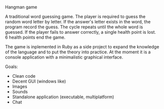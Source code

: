 Hangman game

A traditional word guessing game. The player is required to guess the random word letter by letter. If the answer's letter exists in the word, the program record the guess. The cycle repeats until the whole word is guessed. If the player fails to answer correctly, a single health point is lost. 6 health points end the game.

The game is inplemented in Ruby as a side project to expand the knowledge of the language and to put the theory into practice. At the moment it is a console application with a minimalistic graphical interface.

Goals:
- Clean code
- Decent GUI (windows like)
- Images
- Sounds
- Standalone application (executable, multiplatform)
- Chat
